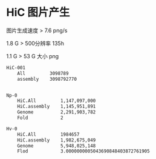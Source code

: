 # HiC 图片产生





图片生成速度 > 7.6 png/s

1.8 G  > 500分辨率 135h

1.1 G > 53 G 大小 png  



```sh
HiC-001
	All 		3098789
	assembly	3098792770


Np-0
	HiC.All 		1,147,097,000
	HiC.assembly	1,145,951,891
	Genome			2,291,903,782
	Fold 			2

Hv-0
	HiC.All			1984657
	HiC.assembly	1,982,675,049
	Genome			5,948,025,148
	Flod			3.0000000005043690848403872761905
```

